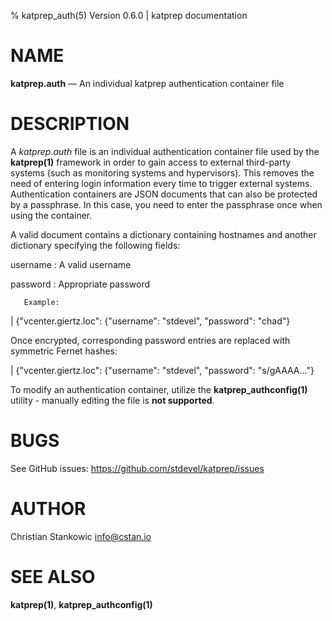 % katprep_auth(5) Version 0.6.0 | katprep documentation

# NAME

**katprep.auth** — An individual katprep authentication container file

# DESCRIPTION

A _katprep.auth_ file is an individual authentication container file used by the **katprep(1)** framework in order to gain access to external third-party systems (such as monitoring systems and  hypervisors). This removes the need  of entering login information every time to trigger external systems. Authentication containers are JSON documents that can also be protected by a passphrase. In this case, you need to enter the passphrase once when using the container.

A valid document contains a dictionary containing hostnames and another dictionary specifying the following fields:

username
:   A valid username

password
:   Appropriate password

       Example:

| {"vcenter.giertz.loc": {"username": "stdevel", "password": "chad"}

Once encrypted, corresponding password entries are replaced with symmetric Fernet hashes:

| {"vcenter.giertz.loc": {"username": "stdevel", "password": "s/gAAAA..."}

To modify an authentication container, utilize the **katprep_authconfig(1)** utility - manually editing the file is **not supported**.

# BUGS

See GitHub issues: <https://github.com/stdevel/katprep/issues>

# AUTHOR

Christian Stankowic <info@cstan.io>

# SEE ALSO

**katprep(1)**, **katprep_authconfig(1)**

